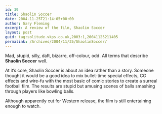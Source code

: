 ```yaml
---
id: 39
title: Shaolin Soccer
date: 2004-11-25T21:14:05+00:00
author: Gary Fleming
excerpt: A review of the film, Shaolin Soccer
layout: post
guid: tag:solitude.vkps.co.uk,2003:1,20041125211405
permalink: /Archives/2004/11/25/ShaolinSoccer/
---
```

Mad, stupid, silly, daft, bizarre, off-colour, odd. All terms that describe **Shaolin Soccer** well.

At it&#8217;s core, Shaolin Soccer is about an idea rather than a story. Someone thought it would be a good idea to mix bullet-time special effects, CG effects and wire-fu with the most basic of comic stories to create a surreal football film. The results are stupid but amusing scenes of balls smashing through players like bowling balls.

Although apparently cut for Western release, the film is still entertaining enough to watch.